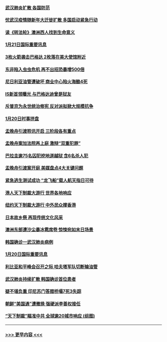 #### [武汉肺炎扩散 各国防范](../pages/prog202/a102757636.md?t=01220301) 
#### [忧武汉疫情随新年大迁徙扩散 多国启动紧急行动](../pages/prog202/a102757625.md?t=01220301) 
#### [读《转法轮》澳洲西人找到生命意义](../pages/prog202/a102757465.md?t=01220301) 
#### [1月21日国际重要讯息](../pages/prog202/a102757450.md?t=01220301) 
#### [3枚火箭袭击巴格达 2枚落在美大使馆附近](../pages/prog202/a102757310.md?t=01220301) 
#### [东非陷入虫虫危机 再不出招恐暴增500倍](../pages/prog202/a102757295.md?t=01220301) 
#### [尼日利亚油管遭破坏 商业中心陷火海酿4死](../pages/prog202/a102757272.md?t=01220301) 
#### [IS新首领曝光 与巴格达迪曾是狱友](../pages/prog202/a102757122.md?t=01220301) 
#### [斥普京为永世统治修宪 反对派拟掀大规模抗争](../pages/prog202/a102757022.md?t=01220301) 
#### [1月20日时事拼盘](../pages/prog202/a102757036.md?t=01220301) 
#### [孟晚舟引渡聆讯开启 三阶段各有重点](../pages/prog202/a102757006.md?t=01220301) 
#### [孟晚舟案加法院再上庭 激辩“双重犯罪”](../pages/prog202/a102756996.md?t=01220301) 
#### [巴拉圭逾75名囚犯挖地道越狱 含6名杀人犯](../pages/prog202/a102756968.md?t=01220301) 
#### [孟晚舟引渡案开庭 美媒盘点4大关键问题](../pages/prog202/a102756917.md?t=01220301) 
#### [紧急逃生测试成功 “龙飞船”载人航天指日可待](../pages/prog202/a102756957.md?t=01220301) 
#### [港人天下制裁大游行 世界各地响应](../pages/prog202/a102756878.md?t=01220301) 
#### [纽约天下制裁大游行 中外民众撑香港](../pages/prog202/a102756875.md?t=01220301) 
#### [日本故乡祭 再现传统文化风采](../pages/prog202/a102756778.md?t=01220301) 
#### [澳洲东部遭沙尘暴冰雹席卷 惊悚宛如末日场景](../pages/prog202/a102756630.md?t=01220301) 
#### [韩国确诊一武汉肺炎病例](../pages/prog202/a102756696.md?t=01220301) 
#### [1月20日国际重要讯息](../pages/prog202/a102756640.md?t=01220301) 
#### [利比亚和平峰会召开之际 哈夫塔军队切断输油管](../pages/prog202/a102756580.md?t=01220301) 
#### [武汉肺炎持续扩散 韩国确诊首位患者](../pages/prog202/a102756566.md?t=01220301) 
#### [疑不堪负重 印尼苏门答腊桥塌7死3失踪](../pages/prog202/a102756559.md?t=01220301) 
#### [朝鲜“美国通”遭撤换 强硬派李善权接任](../pages/prog202/a102756380.md?t=01220301) 
#### [“天下制裁”瞄准中共 全球逾20城市响应 (组图)](../pages/prog202/a102756496.md?t=01220301) 

----
#### [ >>> 更早内容 <<< ](../indexes/prog202-earlier.md)
